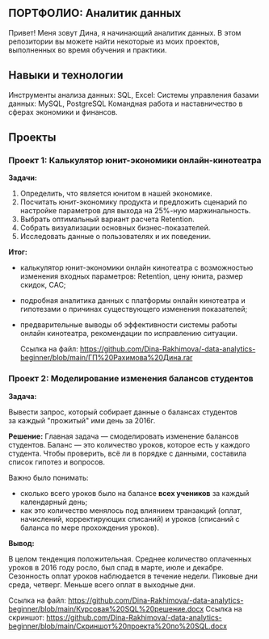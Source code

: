 ## ПОРТФОЛИО: Аналитик данных

Привет! Меня зовут Дина, я начинающий аналитик данных. В этом репозитории вы можете найти некоторые из моих проектов, выполненных во время обучения и практики.

## Навыки и технологии

Инструменты анализа данных: SQL, Excel:
Системы управления базами данных: MySQL, PostgreSQL
Командная работа и наставничество в сферах экономики и финансов.

## Проекты
### Проект 1: Калькулятор юнит-экономики онлайн-кинотеатра
**Задачи:**

1. Определить, что является юнитом в нашей экономике.
2. Посчитать юнит-экономику продукта и предложить сценарий по настройке параметров для выхода на 25%-ную маржинальность.
3. Выбрать оптимальный вариант расчета Retention. 
4. Собрать визуализации основных бизнес-показателей.
5. Исследовать данные о пользователях и их поведении.

**Итог:**
- калькулятор  юнит-экономики онлайн кинотеатра с возможностью изменения входных параметров: Retention, цену юнита, размер скидок, CAC;
- подробная аналитика данных с платформы онлайн кинотеатра и гипотезами о причинах существующего изменения показателей;
- предварительные выводы об эффективности системы работы онлайн кинотеатра, рекомендации по исправлению ситуации.

  Ссылка на файл:  https://github.com/Dina-Rakhimova/-data-analytics-beginner/blob/main/ГП%20Рахимова%20Дина.rar

### Проект 2: Моделирование изменения балансов студентов
**Задача:**

Вывести запрос, который собирает данные о балансах студентов за каждый "прожитый" ими день за 2016г.

**Решение:**
Главная задача — смоделировать изменение балансов студентов.
Баланс — это количество уроков, которое есть у каждого студента. 
Чтобы проверить, всё ли в порядке с данными, составила список гипотез и вопросов. 

Важно было понимать: 
- сколько всего уроков было на балансе **всех учеников** за каждый календарный день;
- как это количество менялось под влиянием транзакций (оплат, начислений, корректирующих списаний) и уроков (списаний с баланса по мере прохождения уроков).

**Вывод:**

В целом тенденция положительная. Среднее количество оплаченных  уроков в 2016 году росло, был спад в марте, июле и декабре.
Сезонность оплат уроков наблюдается в течение недели. Пиковые дни среда, четверг. Меньше всего оплат в выходные дни.

Ссылка на файл: https://github.com/Dina-Rakhimova/-data-analytics-beginner/blob/main/Курсовая%20SQL%20решение.docx
Ссылка на скриншот: https://github.com/Dina-Rakhimova/-data-analytics-beginner/blob/main/Скриншот%20проекта%20по%20SQL.docx
